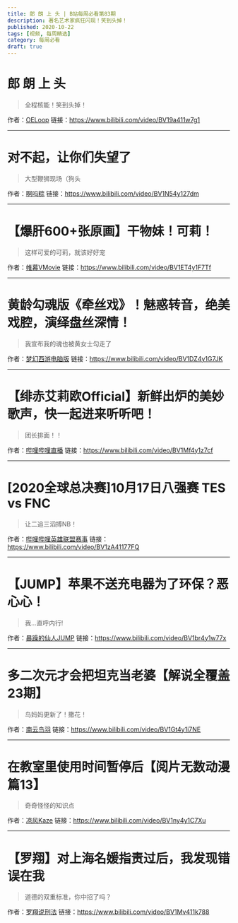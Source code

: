 ```yaml
---
title: 郎 朗 上 头 | B站每周必看第83期
description: 著名艺术家疯狂闪现！笑到头掉！
published: 2020-10-22
tags: [视频, 每周精选]
category: 每周必看
draft: true
---
```


# 郎 朗 上 头
> 全程核能！笑到头掉！

作者：[OELoop](https://space.bilibili.com/6171645)
链接：https://www.bilibili.com/video/BV19a411w7g1

---

# 对不起，让你们失望了
> 大型鞭狮现场（狗头

作者：[啊吗粽](https://space.bilibili.com/7552204)
链接：https://www.bilibili.com/video/BV1N54y127dm

---

# 【爆肝600+张原画】干物妹！可莉！
> 这样可爱的可莉，就该好好宠

作者：[帷幕VMovie](https://space.bilibili.com/2169841)
链接：https://www.bilibili.com/video/BV1ET4y1F7Tf

---

# 黄龄勾魂版《牵丝戏》！魅惑转音，绝美戏腔，演绎盘丝深情！
> 我宣布我的魂也被黄女士勾走了

作者：[梦幻西游电脑版](https://space.bilibili.com/444935584)
链接：https://www.bilibili.com/video/BV1DZ4y1G7JK

---

# 【绯赤艾莉欧Official】新鲜出炉的美妙歌声，快一起进来听听吧！
> 团长排面！！

作者：[哔哩哔哩直播](https://space.bilibili.com/9617619)
链接：https://www.bilibili.com/video/BV1Mf4y1z7cf

---

# [2020全球总决赛]10月17日八强赛 TES vs FNC
> 让二追三滔搏NB！

作者：[哔哩哔哩英雄联盟赛事](https://space.bilibili.com/50329118)
链接：https://www.bilibili.com/video/BV1zA41177FQ

---

# 【JUMP】苹果不送充电器为了环保？恶心心！
> 我...直呼内行!

作者：[暴躁的仙人JUMP](https://space.bilibili.com/651039864)
链接：https://www.bilibili.com/video/BV1br4y1w77x

---

# 多二次元才会把坦克当老婆【解说全覆盖23期】
> 鸟妈妈更新了！撒花！

作者：[南云鸟羽](https://space.bilibili.com/1543732)
链接：https://www.bilibili.com/video/BV1Gt4y1i7NE

---

# 在教室里使用时间暂停后【阅片无数动漫篇13】
> 奇奇怪怪的知识点

作者：[凉风Kaze](https://space.bilibili.com/14110780)
链接：https://www.bilibili.com/video/BV1ny4y1C7Xu

---

# 【罗翔】对上海名媛指责过后，我发现错误在我
> 道德的双重标准，你中招了吗？

作者：[罗翔说刑法](https://space.bilibili.com/517327498)
链接：https://www.bilibili.com/video/BV1Mv411k788

